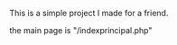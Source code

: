 <p> This is a simple project I made for a friend. </p>
<p> the main page is "/indexprincipal.php" </p>
